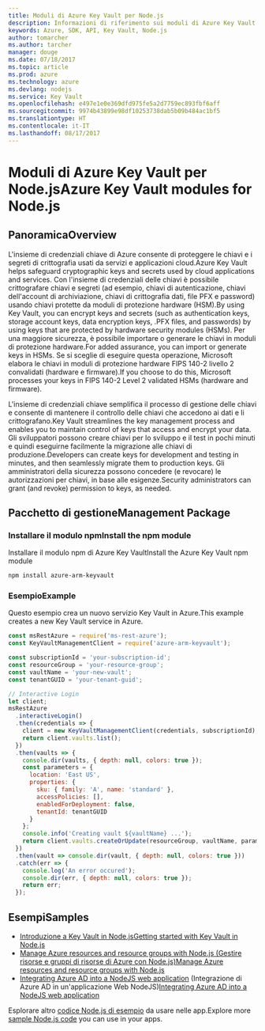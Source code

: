 ```yaml
---
title: Moduli di Azure Key Vault per Node.js
description: Informazioni di riferimento sui moduli di Azure Key Vault per Node.js
keywords: Azure, SDK, API, Key Vault, Node.js
author: tomarcher
ms.author: tarcher
manager: douge
ms.date: 07/18/2017
ms.topic: article
ms.prod: azure
ms.technology: azure
ms.devlang: nodejs
ms.service: Key Vault
ms.openlocfilehash: e497e1e0e369dfd975fe5a2d7759ec893fbf6aff
ms.sourcegitcommit: 9974b43899e98df10253738dab5b09b484ac1bf5
ms.translationtype: HT
ms.contentlocale: it-IT
ms.lasthandoff: 08/17/2017
---
```

# <a name="azure-key-vault-modules-for-nodejs"></a><span data-ttu-id="1b68e-104">Moduli di Azure Key Vault per Node.js</span><span class="sxs-lookup"><span data-stu-id="1b68e-104">Azure Key Vault modules for Node.js</span></span>

## <a name="overview"></a><span data-ttu-id="1b68e-105">Panoramica</span><span class="sxs-lookup"><span data-stu-id="1b68e-105">Overview</span></span>

<span data-ttu-id="1b68e-106">L'insieme di credenziali chiave di Azure consente di proteggere le chiavi e i segreti di crittografia usati da servizi e applicazioni cloud.</span><span class="sxs-lookup"><span data-stu-id="1b68e-106">Azure Key Vault helps safeguard cryptographic keys and secrets used by cloud applications and services.</span></span> <span data-ttu-id="1b68e-107">Con l'insieme di credenziali delle chiavi è possibile crittografare chiavi e segreti (ad esempio, chiavi di autenticazione, chiavi dell'account di archiviazione, chiavi di crittografia dati, file PFX e password) usando chiavi protette da moduli di protezione hardware (HSM).</span><span class="sxs-lookup"><span data-stu-id="1b68e-107">By using Key Vault, you can encrypt keys and secrets (such as authentication keys, storage account keys, data encryption keys, .PFX files, and passwords) by using keys that are protected by hardware security modules (HSMs).</span></span> <span data-ttu-id="1b68e-108">Per una maggiore sicurezza, è possibile importare o generare le chiavi in moduli di protezione hardware.</span><span class="sxs-lookup"><span data-stu-id="1b68e-108">For added assurance, you can import or generate keys in HSMs.</span></span> <span data-ttu-id="1b68e-109">Se si sceglie di eseguire questa operazione, Microsoft elabora le chiavi in moduli di protezione hardware FIPS 140-2 livello 2 convalidati (hardware e firmware).</span><span class="sxs-lookup"><span data-stu-id="1b68e-109">If you choose to do this, Microsoft processes your keys in FIPS 140-2 Level 2 validated HSMs (hardware and firmware).</span></span>

<span data-ttu-id="1b68e-110">L'insieme di credenziali chiave semplifica il processo di gestione delle chiavi e consente di mantenere il controllo delle chiavi che accedono ai dati e li crittografano.</span><span class="sxs-lookup"><span data-stu-id="1b68e-110">Key Vault streamlines the key management process and enables you to maintain control of keys that access and encrypt your data.</span></span> <span data-ttu-id="1b68e-111">Gli sviluppatori possono creare chiavi per lo sviluppo e il test in pochi minuti e quindi eseguirne facilmente la migrazione alle chiavi di produzione.</span><span class="sxs-lookup"><span data-stu-id="1b68e-111">Developers can create keys for development and testing in minutes, and then seamlessly migrate them to production keys.</span></span> <span data-ttu-id="1b68e-112">Gli amministratori della sicurezza possono concedere (e revocare) le autorizzazioni per chiavi, in base alle esigenze.</span><span class="sxs-lookup"><span data-stu-id="1b68e-112">Security administrators can grant (and revoke) permission to keys, as needed.</span></span>

## <a name="management-package"></a><span data-ttu-id="1b68e-113">Pacchetto di gestione</span><span class="sxs-lookup"><span data-stu-id="1b68e-113">Management Package</span></span>

### <a name="install-the-npm-module"></a><span data-ttu-id="1b68e-114">Installare il modulo npm</span><span class="sxs-lookup"><span data-stu-id="1b68e-114">Install the npm module</span></span> 

<span data-ttu-id="1b68e-115">Installare il modulo npm di Azure Key Vault</span><span class="sxs-lookup"><span data-stu-id="1b68e-115">Install the Azure Key Vault npm module</span></span>

```bash
npm install azure-arm-keyvault
```

### <a name="example"></a><span data-ttu-id="1b68e-116">Esempio</span><span class="sxs-lookup"><span data-stu-id="1b68e-116">Example</span></span>

<span data-ttu-id="1b68e-117">Questo esempio crea un nuovo servizio Key Vault in Azure.</span><span class="sxs-lookup"><span data-stu-id="1b68e-117">This example creates a new Key Vault service in Azure.</span></span>

```javascript
const msRestAzure = require('ms-rest-azure');
const KeyVaultManagementClient = require('azure-arm-keyvault');

const subscriptionId = 'your-subscription-id';
const resourceGroup = 'your-resource-group';
const vaultName = 'your-new-vault';
const tenantGUID = 'your-tenant-guid';

// Interactive Login
let client;
msRestAzure
  .interactiveLogin()
  .then(credentials => {
    client = new KeyVaultManagementClient(credentials, subscriptionId);
    return client.vaults.list();
  })
  .then(vaults => {
    console.dir(vaults, { depth: null, colors: true });
    const parameters = {
      location: 'East US',
      properties: {
        sku: { family: 'A', name: 'standard' },
        accessPolicies: [],
        enabledForDeployment: false,
        tenantId: tenantGUID
      }
    };
    console.info('Creating vault ${vaultName} ...');
    return client.vaults.createOrUpdate(resourceGroup, vaultName, parameters);
  })
  .then(vault => console.dir(vault, { depth: null, colors: true }))
  .catch(err => {
    console.log('An error occured');
    console.dir(err, { depth: null, colors: true });
    return err;
  });
```

## <a name="samples"></a><span data-ttu-id="1b68e-118">Esempi</span><span class="sxs-lookup"><span data-stu-id="1b68e-118">Samples</span></span>

- [<span data-ttu-id="1b68e-119">Introduzione a Key Vault in Node.js</span><span class="sxs-lookup"><span data-stu-id="1b68e-119">Getting started with Key Vault in Node.js</span></span>](https://azure.microsoft.com/resources/samples/key-vault-node-getting-started/)
- [<span data-ttu-id="1b68e-120">Manage Azure resources and resource groups with Node.js (Gestire risorse e gruppi di risorse di Azure con Node.js)</span><span class="sxs-lookup"><span data-stu-id="1b68e-120">Manage Azure resources and resource groups with Node.js</span></span>](https://azure.microsoft.com/resources/samples/resource-manager-node-resources-and-groups/) 
- <span data-ttu-id="1b68e-121">[Integrating Azure AD into a NodeJS web application](https://azure.microsoft.com/resources/samples/active-directory-node-webapp-openidconnect/) (Integrazione di Azure AD in un'applicazione Web NodeJS)</span><span class="sxs-lookup"><span data-stu-id="1b68e-121">[Integrating Azure AD into a NodeJS web application](https://azure.microsoft.com/resources/samples/active-directory-node-webapp-openidconnect/)</span></span> 

<span data-ttu-id="1b68e-122">Esplorare altro [codice Node.js di esempio](https://azure.microsoft.com/resources/samples/?platform=nodejs) da usare nelle app.</span><span class="sxs-lookup"><span data-stu-id="1b68e-122">Explore more [sample Node.js code](https://azure.microsoft.com/resources/samples/?platform=nodejs) you can use in your apps.</span></span>
